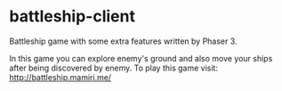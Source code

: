 # battleship-client
Battleship game with some extra features written by Phaser 3.

In this game you can explore enemy's ground and also move your ships after being discovered by enemy.
To play this game visit: http://battleship.mamiri.me/
